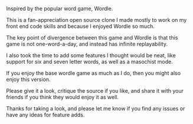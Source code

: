 Inspired by the popular word game, Wordle.

This is a fan-appreciation open source clone I made mostly to work on my front end code skills and because I enjoyed Wordle so much.

The key point of divergence between this game and Wordle is that this game is not one-word-a-day, and instead has infinite replayability.

I also took the time to add some features I thought would be neat, like support for six and seven letter words, as well as a masochist mode.

If you enjoy the base wordle game as much as I do, then you might also enjoy this version.

Please give it a look, critique the source if you like, and share it with your friends if you think they would enjoy it as well.

Thanks for taking a look, and please let me know if you find any issues or have any ideas for feature adds.
